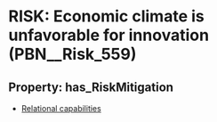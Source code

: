 # RISK: __Economic climate is unfavorable for innovation__ (PBN__Risk_559)

## Property: has_RiskMitigation

* [Relational capabilities](PBN__RiskMitigation_785)

